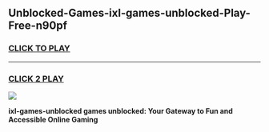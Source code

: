 
## Unblocked-Games-ixl-games-unblocked-Play-Free-n90pf
<h3>
<a href="https://premium76.site?title=ixl-games-unblocked&ref=18A1">CLICK TO PLAY</a></h3>
<hr>

<h3>
<a href="https://premium76.site?title=ixl-games-unblocked&ref=18A1">CLICK 2 PLAY</a>
  
</h3>

<a href="https://premium76.site?title=ixl-games-unblocked&ref=18A1"><img src="https://clearcache.store/games.png"></a>


**ixl-games-unblocked games unblocked: Your Gateway to Fun and Accessible Online Gaming**
